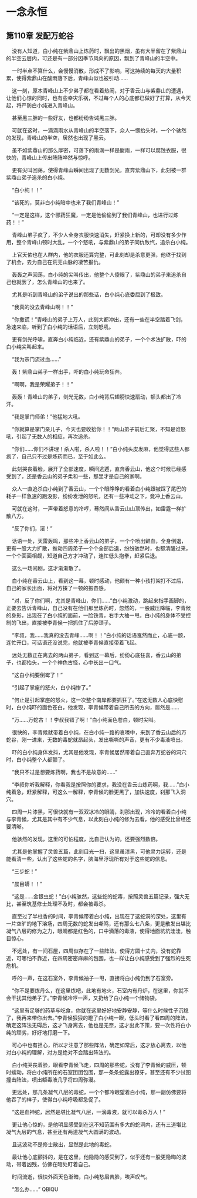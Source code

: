 # 一念永恒 
 ## 第110章 发配万蛇谷
     没有人知道，白小纯在紫鼎山上炼药时，飘出的黑烟，虽有大半留在了紫鼎山的半空云层内，可还是有一部分因季节风向的原因，飘到了青峰山的半空中。

    一时半点不算什么，会慢慢消散，形成不了影响，可这持续的每天的大量积累，使得紫鼎山在酸雨落下后，青峰山似也被引动……

    这一刻，原本青峰山上不少弟子都在看着热闹，对于香云山与紫鼎山的遭遇，让他们心惊的同时，也有些幸灾乐祸，不过每个人的心底都已做好了打算，从今天起，将严防白小纯进入青峰山。

    甚至黑三胖的一些好友，也都纷纷告诫黑三胖。

    可就在这时，一滴滴雨水从青峰山的半空落下，众人一愣抬头时，一个个骇然的发现，青峰山的半空，居然也出现了黑云。

    虽不如紫鼎山的那么厚密，可落下的雨滴一样是酸雨，一样可以腐蚀衣服，很快的，青峰山上传出阵阵哗然与惊呼。

    更有尖叫回荡，使得青峰山瞬间出现了无数剑光，直奔紫鼎山下，此刻被一群紫鼎山弟子追杀的白小纯。

    “白小纯！！”

    “该死的，莫非白小纯暗中也来了我们青峰山！”

    “一定是这样，这个邪药狂魔，一定是他偷偷到了我们青峰山，也进行过炼药！！”

    青峰山弟子疯了，不少人全身衣服快速消失，赶紧换上新的，可却没有多少作用，整个青峰山顿时大乱，一个个怒吼，与紫鼎山的弟子同仇敌忾，追杀白小纯。

    上官天佑也在人群内，他的衣服还算完整，可此刻却是杀意更强，他终于找到了机会，去为自己在荒芜山脉的凄苦报仇。

    轰轰之声回荡，白小纯的尖叫传出，他整个人傻眼了，紫鼎山的弟子来追杀自己也就罢了，怎么青峰山的也来了。

    尤其是听到青峰山的弟子说出的那些话，白小纯心底委屈到了极致。

    “我真的没去青峰山啊！！”

    “你撒谎！”青峰山的弟子上万人，此刻大都冲出，还有一些在半空踏着飞剑，急速来临，听到了白小纯的话语后，立刻怒吼。

    更有剑光呼啸，直奔白小纯临近，还有紫鼎山的弟子，一个个术法扩散，吓的白小纯尖叫起来。

    “我为宗门流过血……”

    轰！紫鼎山弟子一样出手，吓的白小纯玩命狂奔。

    “啊啊，我是荣耀弟子！！”

    轰轰！青峰山的弟子，剑光无数，白小纯背后翅膀快速扇动，额头都出了冷汗。

    “我是掌门师弟！”他猛地大吼。

    “你就算是掌门亲儿子，今天也要收拾你！！”两山弟子前后汇聚，不知是谁怒吼，引起了无数人的相应，再次追杀。

    “你们……你们不讲理！杀人啦，杀人啦！！”白小纯头皮发麻，他觉得这些人都疯了，自己只不过是炼药而已，至于如此么。

    此刻哭丧着脸，展开了全部速度，瞬间逃遁，直奔香云山，他这个时候已经感受到了，还是香云山的弟子柔和一些，那里才是自己的家啊。

    众人一直追杀白小纯到了香云山，一个个眼睁睁的看着白小纯跟被踩了尾巴的耗子一样急速的跑没影，纷纷发泄的怒吼，还有一些冲动之下，竟冲上香云山。

    可就在这时，一声带着怒意的冷哼，蓦然间从香云山山顶传出，如雷霆一样扩散八方。

    “反了你们，滚！”

    话语一处，天雷轰鸣，那些冲上香云山的弟子，一个个喷出鲜血，全身倒退，更有一股大力扩散，推动四周弟子一个个全部后退，纷纷骇然时，也都清醒过来，一个个面面相觑，知道自己方才冲动了，连忙低头抱拳，赶紧后退。

    这么一场闹剧，这才渐渐散了。

    白小纯在香云山上，看到这一幕，顿时感动，他颇有一种小孩打架打不过后，自己的家长出面，将对方揍了一顿的振奋感。

    “对，反了你们啊，尤其是青峰山，你们……”白小纯激动，跳起来指手画脚的，正要去告诉青峰山，自己没有在他们那里炼药时，忽然的，一股威压降临，李青候的身影，出现在了白小纯的面前，一脸铁青，右手大袖一甩，白小纯的身体不受控制的飞出，直接被李青候一把抓住了后脖颈子。

    “李叔，我……我真的没去青峰……啊！！”白小纯的话语戛然而止，心底一颤，连忙开口，可话语还没说完，他就被李青候直接带着飞起。

    远处无数正在离去的两山弟子，看到这一幕后，纷纷心底狂喜，香云山的弟子，也都抬头，一个个神色古怪，心中长出一口气。

    “这白小纯要倒霉了！”

    “引起了掌座的怒火，白小纯惨了。”

    “何止是引起掌座的怒火，这一次整个南岸都要抓狂了。”在这无数人心底快慰时，白小纯吓的面色苍白，他发现，李青候带着自己所去的方向，居然是……

    “万……万蛇古！！李叔我错了啊！”白小纯面色苍白，顿时尖叫。

    很快的，李青候就带着白小纯，在白小纯一路的哀嚎中，来到了香云山后的万蛇谷，刚一进来，无数的毒蛇就昂起头，发出嘶嘶的声音，更有不少毒液喷出。

    吓的白小纯身体发抖，尤其是他发现，李青候居然带着自己直奔万蛇谷的洞穴时，白小纯整个人都颤了。

    “我只不过是想要炼药啊，我也不是故意的……”

    “李叔你听我解释，你看我是按照你的要求，我没在香云山炼药啊，我……”白小纯着急，赶紧解释，可这么一解释，李青候的脸更黑了，加快速度，刹那飞入洞穴。

    四周一片漆黑，可很快就有一双双冰冷的眼睛，刹那出现，冷冷的看着白小纯与李青候，尤其是其中有不少气息，以此刻白小纯的修为去看，他的感受比曾经还要清晰。

    他骇然的发现，这里的可怕程度，比自己认为的，还要强烈数倍。

    尤其是他掌握了灵兽五篇，此刻目光一扫，这里虽漆黑，可他灵力运转，还是能看清一些，认出了这些蛇的名字，脑海里浮现所有对于这些蛇的信息。

    “三步蛇！”

    “晨目蟒！！”

    “这是……金银虫蛇！”白小纯骇然，这些蛇的蛇毒，按照灵兽五篇记录，强大无比，甚至筑基修士处理不及时，都会被毒杀。

    直至过了半柱香的时间，李青候带着白小纯，出现在了这蛇洞的深处，这里有一片空旷的地下溶场，四周无数的蛇发出嘶鸣，还有那么七八条，更是散发出堪比凝气八层的修为之力，眼睛都是红色的，口中滴落的毒液，使得地面坑坑洼洼，触目惊心。

    不远处，有一间石屋，四周似存在了一些阵法，使得方圆十丈内，没有蛇靠近，可哪怕不靠近，在四周密密麻麻的包围，也一样让白小纯感受到了强烈的生死危机。

    呼的一声，在这石室外，李青候袖子一甩，直接将白小纯仍到了石室旁。

    “你不是要炼丹么，在这里炼吧，此地有地火，石室内有丹炉，在这里，你就不会干扰其他弟子了。”李青候冷哼一声，又扔给了白小纯一个储物袋。

    “这里有足够的药草与吃食，你就在这里好好地安静安静，等什么时候性子沉稳了，我再来带你出去。”李青候狠狠的瞪了白小纯一眼，低头时看了看四周的阵法，确定这阵法无碍后，这才飞身离去，他也是无奈，这才出此下策，要一次性将白小纯的顽劣，好好地打磨一下。

    可心中也有担心，所以才注意了那些阵法，确定如常后，这才放心离去，以他对白小纯的理解，对方是绝对不会踏出阵法的。

    白小纯哭丧着脸，眼看李青候飞走，四周的那些蛇，没有了李青候的威压，顿时蠕动，将白小纯所在的石室团团包围，那一条条蛇露出獠牙，甚至还有不少试图撞击阵法，喷出额毒液几乎将四周弥漫。

    更远处，那几条凝气八层的毒蛇，一个个都冷眼望着白小纯，那一副仿佛要将他吞了的样子，使得白小纯呼吸都急促了。

    “这是血神蛇，居然是堪比凝气八层，一滴毒液，就可以毒杀万人！”

    更让他心惊的，是他明显感受到在这不知范围有多大的蛇洞内，还有三道堪比凝气九层的气息，甚至还有两道凝气大圆满的波动。

    且这波动不是修士散出，显然是此地的毒蛇。

    最让他心底颤抖的，是在这里，他隐隐的感受到了，似乎还有一股更隐晦的波动，带着凶残，仿佛在暗处盯着自己。

    时间流逝，很快外面天色渐暗，白小纯愁眉苦脸，唉声叹气。

    “怎么办……” 
QBIQU
